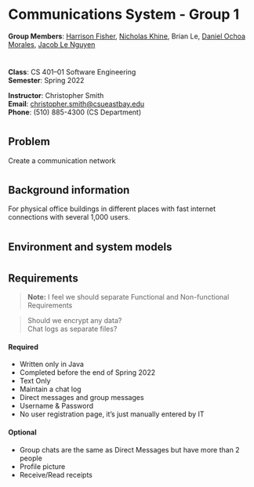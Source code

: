 # Communications System - Group 1

**Group Members**: [Harrison Fisher](https://github.com/HarrisonFisher), [Nicholas Khine](https://github.com/nickkhine),  Brian Le, [Daniel Ochoa Morales](https://github.com/Dofmor), [Jacob Le Nguyen](https://github.com/jacoble2001)
#


**Class**: CS 401–01 Software Engineering  
**Semester**: Spring 2022  

**Instructor**: Christopher Smith  
**Email**: christopher.smith@csueastbay.edu  
**Phone**: (510) 885-4300 (CS Department)

#
## Problem
Create a communication network
#
## Background information
For physical office buildings in different places with fast internet connections with several 1,000 users.
#
## Environment and system models
 
#
## Requirements
> **Note:** I feel we should separate Functional and Non-functional Requirements  

> Should we encrypt any data?   
> Chat logs as separate files?  

#### Required
* Written only in Java
* Completed before the end of Spring 2022
* Text Only 
* Maintain a chat log
* Direct messages and group messages
* Username & Password
* No user registration page, it’s just manually entered by IT
#### Optional
* Group chats are the same as Direct Messages but have more than 2 people
* Profile picture
* Receive/Read receipts